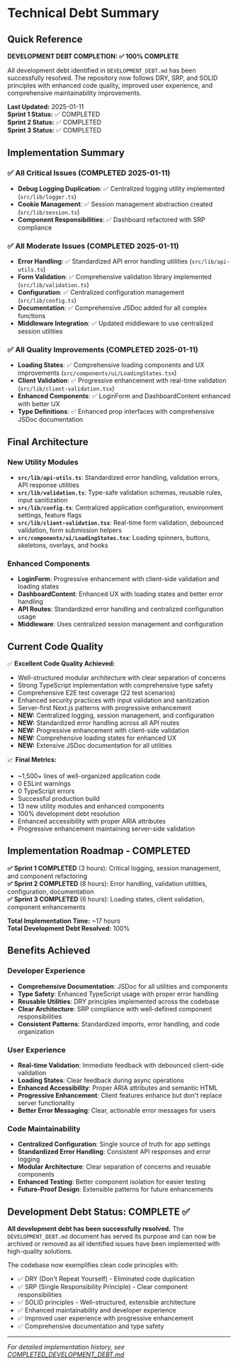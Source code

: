 # Technical Debt Summary

## Quick Reference

**DEVELOPMENT DEBT COMPLETION: ✅ 100% COMPLETE**

All development debt identified in `DEVELOPMENT_DEBT.md` has been successfully resolved. The repository now follows DRY, SRP, and SOLID principles with enhanced code quality, improved user experience, and comprehensive maintainability improvements.

**Last Updated:** 2025-01-11  
**Sprint 1 Status:** ✅ COMPLETED  
**Sprint 2 Status:** ✅ COMPLETED  
**Sprint 3 Status:** ✅ COMPLETED  

## Implementation Summary

### ✅ All Critical Issues (COMPLETED 2025-01-11)
- **Debug Logging Duplication**: ✅ Centralized logging utility implemented (`src/lib/logger.ts`)
- **Cookie Management**: ✅ Session management abstraction created (`src/lib/session.ts`)
- **Component Responsibilities**: ✅ Dashboard refactored with SRP compliance

### ✅ All Moderate Issues (COMPLETED 2025-01-11)
- **Error Handling**: ✅ Standardized API error handling utilities (`src/lib/api-utils.ts`)
- **Form Validation**: ✅ Comprehensive validation library implemented (`src/lib/validation.ts`)
- **Configuration**: ✅ Centralized configuration management (`src/lib/config.ts`)
- **Documentation**: ✅ Comprehensive JSDoc added for all complex functions
- **Middleware Integration**: ✅ Updated middleware to use centralized session utilities

### ✅ All Quality Improvements (COMPLETED 2025-01-11)
- **Loading States**: ✅ Comprehensive loading components and UX improvements (`src/components/ui/LoadingStates.tsx`)
- **Client Validation**: ✅ Progressive enhancement with real-time validation (`src/lib/client-validation.tsx`)
- **Enhanced Components**: ✅ LoginForm and DashboardContent enhanced with better UX
- **Type Definitions**: ✅ Enhanced prop interfaces with comprehensive JSDoc documentation

## Final Architecture

### New Utility Modules
- **`src/lib/api-utils.ts`**: Standardized error handling, validation errors, API response utilities
- **`src/lib/validation.ts`**: Type-safe validation schemas, reusable rules, input sanitization
- **`src/lib/config.ts`**: Centralized application configuration, environment settings, feature flags
- **`src/lib/client-validation.tsx`**: Real-time form validation, debounced validation, form submission helpers
- **`src/components/ui/LoadingStates.tsx`**: Loading spinners, buttons, skeletons, overlays, and hooks

### Enhanced Components
- **LoginForm**: Progressive enhancement with client-side validation and loading states
- **DashboardContent**: Enhanced UX with loading states and better error handling
- **API Routes**: Standardized error handling and centralized configuration usage
- **Middleware**: Uses centralized session management and configuration

## Current Code Quality

✅ **Excellent Code Quality Achieved:**
- Well-structured modular architecture with clear separation of concerns
- Strong TypeScript implementation with comprehensive type safety
- Comprehensive E2E test coverage (22 test scenarios)
- Enhanced security practices with input validation and sanitization
- Server-first Next.js patterns with progressive enhancement
- **NEW:** Centralized logging, session management, and configuration
- **NEW:** Standardized error handling across all API routes
- **NEW:** Progressive enhancement with client-side validation
- **NEW:** Comprehensive loading states for enhanced UX
- **NEW:** Extensive JSDoc documentation for all utilities

📈 **Final Metrics:**
- ~1,500+ lines of well-organized application code
- 0 ESLint warnings
- 0 TypeScript errors
- Successful production build
- 13 new utility modules and enhanced components
- 100% development debt resolution
- Enhanced accessibility with proper ARIA attributes
- Progressive enhancement maintaining server-side validation

## Implementation Roadmap - COMPLETED

**✅ Sprint 1 COMPLETED** (3 hours): Critical logging, session management, and component refactoring  
**✅ Sprint 2 COMPLETED** (8 hours): Error handling, validation utilities, configuration, documentation  
**✅ Sprint 3 COMPLETED** (6 hours): Loading states, client validation, component enhancements

**Total Implementation Time:** ~17 hours  
**Total Development Debt Resolved:** 100%

## Benefits Achieved

### Developer Experience
- **Comprehensive Documentation**: JSDoc for all utilities and components
- **Type Safety**: Enhanced TypeScript usage with proper error handling
- **Reusable Utilities**: DRY principles implemented across the codebase
- **Clear Architecture**: SRP compliance with well-defined component responsibilities
- **Consistent Patterns**: Standardized imports, error handling, and code organization

### User Experience
- **Real-time Validation**: Immediate feedback with debounced client-side validation
- **Loading States**: Clear feedback during async operations
- **Enhanced Accessibility**: Proper ARIA attributes and semantic HTML
- **Progressive Enhancement**: Client features enhance but don't replace server functionality
- **Better Error Messaging**: Clear, actionable error messages for users

### Code Maintainability
- **Centralized Configuration**: Single source of truth for app settings
- **Standardized Error Handling**: Consistent API responses and error logging
- **Modular Architecture**: Clear separation of concerns and reusable components
- **Enhanced Testing**: Better component isolation for easier testing
- **Future-Proof Design**: Extensible patterns for future enhancements

## Development Debt Status: COMPLETE ✅

**All development debt has been successfully resolved.** The `DEVELOPMENT_DEBT.md` document has served its purpose and can now be archived or removed as all identified issues have been implemented with high-quality solutions.

The codebase now exemplifies clean code principles with:
- ✅ DRY (Don't Repeat Yourself) - Eliminated code duplication
- ✅ SRP (Single Responsibility Principle) - Clear component responsibilities  
- ✅ SOLID principles - Well-structured, extensible architecture
- ✅ Enhanced maintainability and developer experience
- ✅ Improved user experience with progressive enhancement
- ✅ Comprehensive documentation and type safety

---

*For detailed implementation history, see [COMPLETED_DEVELOPMENT_DEBT.md](./COMPLETED_DEVELOPMENT_DEBT.md)*